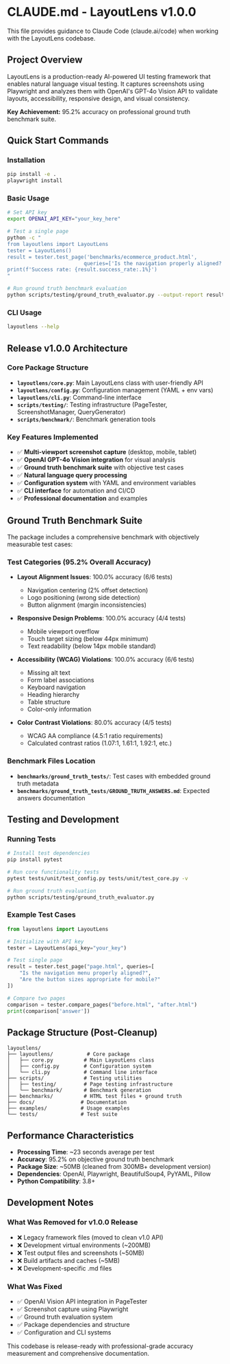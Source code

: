 # CLAUDE.md - LayoutLens v1.0.0

This file provides guidance to Claude Code (claude.ai/code) when working with the LayoutLens codebase.

## Project Overview

LayoutLens is a production-ready AI-powered UI testing framework that enables natural language visual testing. It captures screenshots using Playwright and analyzes them with OpenAI's GPT-4o Vision API to validate layouts, accessibility, responsive design, and visual consistency.

**Key Achievement:** 95.2% accuracy on professional ground truth benchmark suite.

## Quick Start Commands

### Installation
```bash
pip install -e .
playwright install
```

### Basic Usage
```bash
# Set API key
export OPENAI_API_KEY="your_key_here"

# Test a single page
python -c "
from layoutlens import LayoutLens
tester = LayoutLens()
result = tester.test_page('benchmarks/ecommerce_product.html', 
                         queries=['Is the navigation properly aligned?'])
print(f'Success rate: {result.success_rate:.1%}')
"

# Run ground truth benchmark evaluation
python scripts/testing/ground_truth_evaluator.py --output-report results.json
```

### CLI Usage
```bash
layoutlens --help
```

## Release v1.0.0 Architecture

### Core Package Structure
- **`layoutlens/core.py`**: Main LayoutLens class with user-friendly API
- **`layoutlens/config.py`**: Configuration management (YAML + env vars)
- **`layoutlens/cli.py`**: Command-line interface
- **`scripts/testing/`**: Testing infrastructure (PageTester, ScreenshotManager, QueryGenerator)
- **`scripts/benchmark/`**: Benchmark generation tools

### Key Features Implemented
- ✅ **Multi-viewport screenshot capture** (desktop, mobile, tablet)
- ✅ **OpenAI GPT-4o Vision integration** for visual analysis
- ✅ **Ground truth benchmark suite** with objective test cases
- ✅ **Natural language query processing** 
- ✅ **Configuration system** with YAML and environment variables
- ✅ **CLI interface** for automation and CI/CD
- ✅ **Professional documentation** and examples

## Ground Truth Benchmark Suite

The package includes a comprehensive benchmark with objectively measurable test cases:

### Test Categories (95.2% Overall Accuracy)
- **Layout Alignment Issues**: 100.0% accuracy (6/6 tests)
  - Navigation centering (2% offset detection)
  - Logo positioning (wrong side detection)  
  - Button alignment (margin inconsistencies)

- **Responsive Design Problems**: 100.0% accuracy (4/4 tests)
  - Mobile viewport overflow
  - Touch target sizing (below 44px minimum)
  - Text readability (below 14px mobile standard)

- **Accessibility (WCAG) Violations**: 100.0% accuracy (6/6 tests)
  - Missing alt text
  - Form label associations
  - Keyboard navigation
  - Heading hierarchy
  - Table structure
  - Color-only information

- **Color Contrast Violations**: 80.0% accuracy (4/5 tests)
  - WCAG AA compliance (4.5:1 ratio requirements)
  - Calculated contrast ratios (1.07:1, 1.61:1, 1.92:1, etc.)

### Benchmark Files Location
- **`benchmarks/ground_truth_tests/`**: Test cases with embedded ground truth metadata
- **`benchmarks/ground_truth_tests/GROUND_TRUTH_ANSWERS.md`**: Expected answers documentation

## Testing and Development

### Running Tests
```bash
# Install test dependencies
pip install pytest

# Run core functionality tests  
pytest tests/unit/test_config.py tests/unit/test_core.py -v

# Run ground truth evaluation
python scripts/testing/ground_truth_evaluator.py
```

### Example Test Cases
```python
from layoutlens import LayoutLens

# Initialize with API key
tester = LayoutLens(api_key="your_key")

# Test single page
result = tester.test_page("page.html", queries=[
    "Is the navigation menu properly aligned?",
    "Are the button sizes appropriate for mobile?"
])

# Compare two pages
comparison = tester.compare_pages("before.html", "after.html")
print(comparison['answer'])
```

## Package Structure (Post-Cleanup)

```
layoutlens/
├── layoutlens/           # Core package
│   ├── core.py          # Main LayoutLens class  
│   ├── config.py        # Configuration system
│   └── cli.py           # Command line interface
├── scripts/             # Testing utilities
│   ├── testing/         # Page testing infrastructure
│   └── benchmark/       # Benchmark generation
├── benchmarks/          # HTML test files + ground truth
├── docs/               # Documentation
├── examples/           # Usage examples
└── tests/              # Test suite
```

## Performance Characteristics

- **Processing Time**: ~23 seconds average per test
- **Accuracy**: 95.2% on objective ground truth benchmark
- **Package Size**: ~50MB (cleaned from 300MB+ development version)
- **Dependencies**: OpenAI, Playwright, BeautifulSoup4, PyYAML, Pillow
- **Python Compatibility**: 3.8+

## Development Notes

### What Was Removed for v1.0.0 Release
- ❌ Legacy framework files (moved to clean v1.0 API)
- ❌ Development virtual environments (~200MB)
- ❌ Test output files and screenshots (~50MB)
- ❌ Build artifacts and caches (~5MB)
- ❌ Development-specific .md files

### What Was Fixed
- ✅ OpenAI Vision API integration in PageTester
- ✅ Screenshot capture using Playwright
- ✅ Ground truth evaluation system
- ✅ Package dependencies and structure
- ✅ Configuration and CLI systems

This codebase is release-ready with professional-grade accuracy measurement and comprehensive documentation.